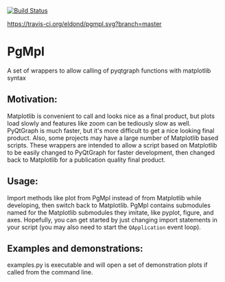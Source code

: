 [![Build Status](https://travis-ci.org/eldond/pgmpl.svg?branch=master)](https://travis-ci.org/eldond/pgmpl)

https://travis-ci.org/eldond/pgmpl.svg?branch=master

PgMpl
=====
A set of wrappers to allow calling of pyqtgraph functions with matplotlib syntax

Motivation:
-----------
Matplotlib is convenient to call and looks nice as a final product, but plots load slowly and features like zoom can be tediously slow as well.
PyQtGraph is much faster, but it's more difficult to get a nice looking final product.
Also, some projects may have a large number of Matplotlib based scripts.
These wrappers are intended to allow a script based on Matplotlib to be easily changed to PyQtGraph for faster development, then changed back to Matplotlib for a publication quality final product.

Usage:
------
Import methods like plot from PgMpl instead of from Matplotlib while developing, then switch back to Matplotlib.
PgMpl contains submodules named for the Matplotlib submodules they imitate, like pyplot, figure, and axes.
Hopefully, you can get started by just changing import statements in your script (you may also need to start the `QApplication` event loop).

Examples and demonstrations:
----------------------------
examples.py is executable and will open a set of demonstration plots if called from the command line.
